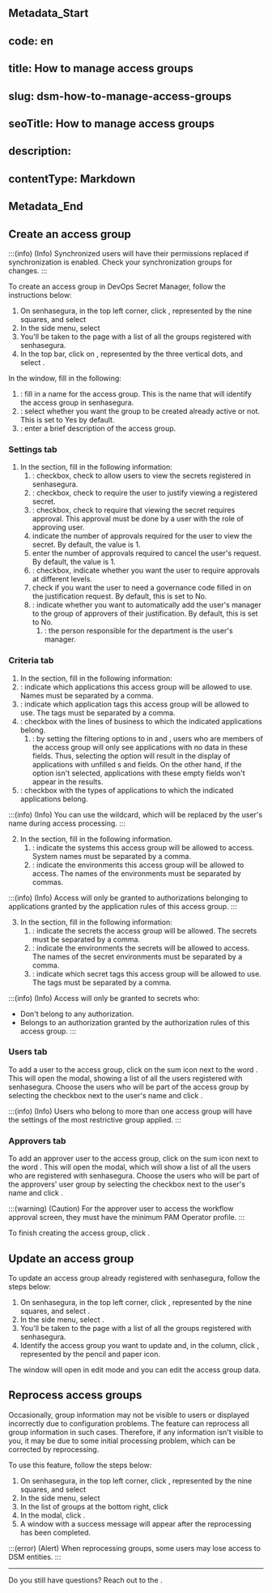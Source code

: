 ## Metadata_Start 
## code: en
## title: How to manage access groups 
## slug: dsm-how-to-manage-access-groups 
## seoTitle: How to manage access groups 
## description:  
## contentType: Markdown 
## Metadata_End
## Create an access group

:::(info) (Info)
Synchronized users will have their permissions replaced if synchronization is enabled. Check your synchronization groups for changes.
:::

To create an access group in DevOps Secret Manager, follow the instructions below:

1. On senhasegura, in the top left corner, click , represented by the nine squares, and select 
2. In the side menu, select 
3. You'll be taken to the page with a list of all the groups registered with senhasegura.
4. In the top bar, click on , represented by the three vertical dots, and select .

In the  window, fill in the following:

1. : fill in a name for the access group. This is the name that will identify the access group in senhasegura.
2. : select whether you want the group to be created already active or not. This is set to Yes by default.
3. : enter a brief description of the access group.

### Settings tab

1. In the section, fill in the following information:
   1. : checkbox, check to allow users to view the secrets registered in senhasegura.
   2. : checkbox, check to require the user to justify viewing a registered secret.
   3. : checkbox, check to require that viewing the secret requires approval. This approval must be done by a user with the role of approving user.
   4.  indicate the number of approvals required for the user to view the secret. By default, the value is 1.
   5.  enter the number of approvals required to cancel the user's request. By default, the value is 1.
   6. : checkbox, indicate whether you want the user to require approvals at different levels.
   7.  check if you want the user to need a governance code filled in on the justification request. By default, this is set to No.
   8. : indicate whether you want to automatically add the user's manager to the group of approvers of their justification. By default, this is set to No.
      1. : the person responsible for the department is the user's manager.

### Criteria tab

1. In the  section, fill in the following information:
2. : indicate which applications this access group will be allowed to use. Names must be separated by a comma.
3. : indicate which application tags this access group will be allowed to use. The tags must be separated by a comma.
4. : checkbox with the lines of business to which the indicated applications belong.
   1. : by setting the filtering options to  in  and , users who are members of the access group will only see applications with no data in these fields. Thus, selecting the  option will result in the display of applications with unfilled s and  fields. On the other hand, if the  option isn't selected, applications with these empty fields won't appear in the results.
5. : checkbox with the types of applications to which the indicated applications belong.

:::(info) (Info)
You can use the  wildcard, which will be replaced by the user's name during access processing.
:::

2. In the  section, fill in the following information.
   1. : indicate the systems this access group will be allowed to access. System names must be separated by a comma.
   2. : indicate the environments this access group will be allowed to access. The names of the environments must be separated by commas.

:::(info) (Info)
Access will only be granted to authorizations belonging to applications granted by the application rules of this access group.
:::

3. In the  section, fill in the following information:
   1. : indicate the secrets the access group will be allowed. The secrets must be separated by a comma.
   2. : indicate the environments the secrets will be allowed to access. The names of the secret environments must be separated by a comma.
   3.  : indicate which secret tags this access group will be allowed to use. The tags must be separated by a comma.

:::(info) (Info)
Access will only be granted to secrets who:
* Don't belong to any authorization.
* Belongs to an authorization granted by the authorization rules of this access group.
:::

### Users tab

To add a user to the access group, click on the sum icon next to the word . This will open the  modal, showing a list of all the users registered with senhasegura. Choose the users who will be part of the access group by selecting the checkbox next to the user's name and click .

:::(info) (Info)
Users who belong to more than one access group will have the settings of the most restrictive group applied.
:::

### Approvers tab

To add an approver user to the access group, click on the sum icon next to the word . This will open the  modal, which will show a list of all the users who are registered with senhasegura. Choose the users who will be part of the approvers' user group by selecting the checkbox next to the user's name and click .

:::(warning) (Caution)
For the approver user to access the workflow approval screen, they must have the minimum PAM Operator profile.
:::

To finish creating the access group, click .

## Update an access group

To update an access group already registered with senhasegura, follow the steps below:

1. On senhasegura, in the top left corner, click , represented by the nine squares, and select .
2. In the side menu, select .
3. You'll be taken to the page with a list of all the groups registered with senhasegura.
4. Identify the access group you want to update and, in the  column, click , represented by the pencil and paper icon.

The  window will open in edit mode and you can edit the access group data.

## Reprocess access groups

Occasionally, group information may not be visible to users or displayed incorrectly due to configuration problems. The  feature can reprocess all group information in such cases. Therefore, if any information isn't visible to you, it may be due to some initial processing problem, which can be corrected by reprocessing.

To use this feature, follow the steps below:

1. On senhasegura, in the top left corner, click , represented by the nine squares, and select 
2. In the side menu, select 
3. In the list of groups at the bottom right, click 
4. In the  modal, click .
5. A window with a success message will appear after the reprocessing has been completed.

:::(error) (Alert)
When reprocessing groups, some users may lose access to DSM entities.
:::

---

Do you still have questions? Reach out to the .